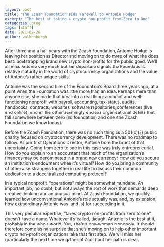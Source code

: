 ```yaml
---
layout: post
title: "The Zcash Foundation Bids Farewell to Antonie Hodge"
excerpt: "The best at taking a crypto non-profit from Zero to One"
categories: blog
tags: [staff]
date: 2021-02-26
author: valkenburgh
---
```


After three and a half years with the Zcash Foundation, Antonie Hodge is leaving her position as Director and moving on to do more of what she does best: bootstrapping brand new crypto non-profits for the public good. We’ll all miss Antonie very much but her departure signals the Foundation’s relative maturity in the world of cryptocurrency organizations and the value of Antonie’s rather unique skills. 

Antonie was the second hire of the Foundation’s Board three years ago, at a point when the Foundation was little more than an idea. Perhaps more than anyone else, she made that idea into a real thing: a vibrant and well-functioning nonprofit with payroll, accounting, tax-status, audits, handbooks, contracts, websites, software repositories, conferences (live and online), and all the other seemingly endless organizational details that fall somewhere between zero (no foundation) and one (the Zcash Foundation we know today). 

Before the Zcash Foundation, there was no such thing as a 501(c)(3) public charity focused on cryptocurrency development. There was no roadmap to follow. As our first Operations Director, Antonie bore the brunt of that uncertainty. Going from zero to one in this case was truly entrepreneurial. How do you explain to an accountant that much of the organization's finances may be denominated in a brand new currency? How do you secure an institution’s endowment when it’s virtual? How do you bring a community of otherwise strangers together in real life to discuss their common dedication to a decentralized computing protocol? 

In a typical nonprofit, “operations” might be somewhat mundane. An important job, no doubt, but not always the sort of work that demands deep creative thinking and an unusual mind. At Zcash Foundation, we quickly learned how unconventional Antonie’s role actually was, and, by extension, how extraordinary Antonie was (and is) for succeeding in it. 

This very peculiar expertise, “takes crypto non-profits from zero to one” doesn’t have a name. Whatever it’s called, though, Antonie is the best at it, probably in the whole world. Yes, she’s a one-woman monopoly. It should therefore come as no surprise that she’s moving on to help other important crypto non-profit organizations take that first step. We will miss her (particularly the next time we gather at Zcon) but her path is clear. 
